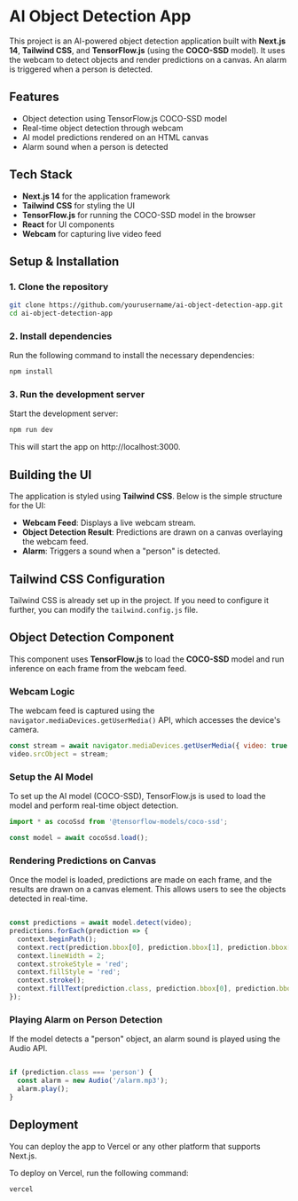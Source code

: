 # AI Object Detection App

This project is an AI-powered object detection application built with **Next.js 14**, **Tailwind CSS**, and **TensorFlow.js** (using the **COCO-SSD** model). It uses the webcam to detect objects and render predictions on a canvas. An alarm is triggered when a person is detected.

## Features

- Object detection using TensorFlow.js COCO-SSD model
- Real-time object detection through webcam
- AI model predictions rendered on an HTML canvas
- Alarm sound when a person is detected

## Tech Stack

- **Next.js 14** for the application framework
- **Tailwind CSS** for styling the UI
- **TensorFlow.js** for running the COCO-SSD model in the browser
- **React** for UI components
- **Webcam** for capturing live video feed

## Setup & Installation

### 1. Clone the repository

```bash
git clone https://github.com/yourusername/ai-object-detection-app.git
cd ai-object-detection-app
```
### 2. Install dependencies
Run the following command to install the necessary dependencies:
```bash
npm install

```
### 3. Run the development server
Start the development server:
```bash
npm run dev
```
This will start the app on http://localhost:3000.

## Building the UI

The application is styled using **Tailwind CSS**. Below is the simple structure for the UI:

- **Webcam Feed**: Displays a live webcam stream.
- **Object Detection Result**: Predictions are drawn on a canvas overlaying the webcam feed.
- **Alarm**: Triggers a sound when a "person" is detected.

## Tailwind CSS Configuration

Tailwind CSS is already set up in the project. If you need to configure it further, you can modify the `tailwind.config.js` file.

## Object Detection Component

This component uses **TensorFlow.js** to load the **COCO-SSD** model and run inference on each frame from the webcam feed.

### Webcam Logic

The webcam feed is captured using the `navigator.mediaDevices.getUserMedia()` API, which accesses the device's camera.

```javascript
const stream = await navigator.mediaDevices.getUserMedia({ video: true });
video.srcObject = stream;
```
### Setup the AI Model
To set up the AI model (COCO-SSD), TensorFlow.js is used to load the model and perform real-time object detection.

```javascript
import * as cocoSsd from '@tensorflow-models/coco-ssd';

const model = await cocoSsd.load();
```
### Rendering Predictions on Canvas
Once the model is loaded, predictions are made on each frame, and the results are drawn on a canvas element. This allows users to see the objects detected in real-time.

```javascript

const predictions = await model.detect(video);
predictions.forEach(prediction => {
  context.beginPath();
  context.rect(prediction.bbox[0], prediction.bbox[1], prediction.bbox[2], prediction.bbox[3]);
  context.lineWidth = 2;
  context.strokeStyle = 'red';
  context.fillStyle = 'red';
  context.stroke();
  context.fillText(prediction.class, prediction.bbox[0], prediction.bbox[1] - 10);
});
```
### Playing Alarm on Person Detection
If the model detects a "person" object, an alarm sound is played using the Audio API.

```javascript

if (prediction.class === 'person') {
  const alarm = new Audio('/alarm.mp3');
  alarm.play();
}
```
## Deployment
You can deploy the app to Vercel or any other platform that supports Next.js.

To deploy on Vercel, run the following command:
```bash
vercel
```



